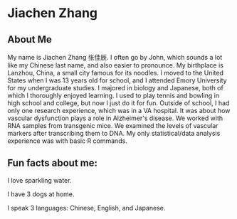 # Jiachen Zhang
## About Me

My name is Jiachen Zhang 张佳辰. I often go by John, which sounds a lot like my Chinese last name, and also easier to pronounce. My birthplace is Lanzhou, China, a small city famous for its noodles. I moved to the United States when I was 13 years old for school, and I attended Emory University for my undergraduate studies. I majored in biology and Japanese, both of which I thoroughly enjoyed learning. I used to play tennis and bowling in high school and college, but now I just do it for fun. Outside of school, I had only one research experience, which was in a VA hospital. It was about how vascular dysfunction plays a role in Alzheimer's disease. We worked with RNA samples from transgenic mice. We examined the levels of vascular markers after transcribing them to DNA. My only statistical/data analysis experience was with basic R commands.

## Fun facts about me:

I love sparkling water.

I have 3 dogs at home.

I speak 3 languages: Chinese, English, and Japanese.
